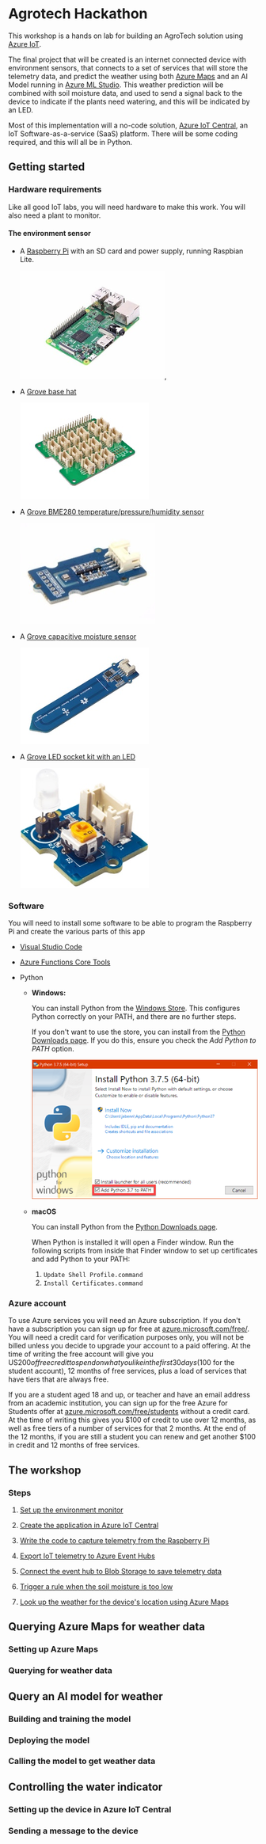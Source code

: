 # Agrotech Hackathon

This workshop is a hands on lab for building an AgroTech solution using [Azure IoT](https://azure.microsoft.com/overview/iot/?WT.mc_id=agrohack-github-jabenn).

The final project that will be created is an internet connected device with environment sensors, that connects to a set of services that will store the telemetry data, and predict the weather using both [Azure Maps](https://azure.microsoft.com/services/azure-maps/?WT.mc_id=agrohack-github-jabenn) and an AI Model running in [Azure ML Studio](https://azure.microsoft.com/services/machine-learning/?WT.mc_id=agrohack-github-jabenn). This weather prediction will be combined with soil moisture data, and used to send a signal back to the device to indicate if the plants need watering, and this will be indicated by an LED.

Most of this implementation will a no-code solution, [Azure IoT Central](https://azure.microsoft.com/services/iot-central/?WT.mc_id=agrohack-github-jabenn), an IoT Software-as-a-service (SaaS) platform. There will be some coding required, and this will all be in Python.

## Getting started

### Hardware requirements

Like all good IoT labs, you will need hardware to make this work. You will also need a plant to monitor.

#### The environment sensor

* A [Raspberry Pi](https://www.raspberrypi.org/products/raspberry-pi-4-model-b/) with an SD card and power supply, running Raspbian Lite.

  ![A Raspberry Pi](./Images/pi4.jpg),

* A [Grove base hat](https://www.seeedstudio.io/Grove-Base-Hat-for-Raspberry-Pi-p-3186.html)

  ![A grove base hat](./Images/BaseHat.jpg)

* A [Grove BME280 temperature/pressure/humidity sensor](https://www.seeedstudio.io/Grove-Temp%26Humi%26Barometer-Sensor-%28BME280%29-p-2653.html)

  ![A grove BME 280 sensor](./Images/BME280.jpg)

* A [Grove capacitive moisture sensor](http://wiki.seeedstudio.com/Grove-Capacitive_Moisture_Sensor-Corrosion-Resistant/)

  ![A Grove capacitive moisture sensor](./Images/moisture.jpg)

* A [Grove LED socket kit with an LED](http://wiki.seeedstudio.com/Grove-LED_Socket_Kit/)

  ![A grove led socket kit](./Images/Grove-White-LED-p-2016.jpeg)

### Software

You will need to install some software to be able to program the Raspberry Pi and create the various parts of this app

* [Visual Studio Code](https://code.visualstudio.com/Download/?WT.mc_id=agrohack-github-jabenn)
* [Azure Functions Core Tools](https://docs.microsoft.com/azure/azure-functions/functions-run-local?WT.mc_id=agrohack-github-jabenn)
* Python

  * **Windows:**

    You can install Python from the [Windows Store](https://www.microsoft.com/p/python-38/9mssztt1n39l?activetab=pivot:overviewtab&WT.mc_id=agrohack-github-jabenn). This configures Python correctly on your PATH, and there are no further steps.

    If you don't want to use the store, you can install from the [Python Downloads page](https://www.python.org/downloads/). If you do this, ensure you check the *Add Python to PATH* option.

    ![The python installer dialog highlighting the Add Python 3.8 to PATH option](./Images/PythonInstaller.png)

  * **macOS**
  
    You can install Python from the [Python Downloads page](https://www.python.org/downloads/).

    When Python is installed it will open a Finder window. Run the following scripts from inside that Finder window to set up certificates and add Python to your PATH:

    1. `Update Shell Profile.command`
    1. `Install Certificates.command`

### Azure account

To use Azure services you will need an Azure subscription. If you don't have a subscription you can sign up for free at [azure.microsoft.com/free/](https://azure.microsoft.com/free/?WT.mc_id=agrohack-github-jabenn). You will need a credit card for verification purposes only, you will not be billed unless you decide to upgrade your account to a paid offering. At the time of writing the free account will give you US$200 of free credit to spend on what you like in the first 30 days ($100 for the student account), 12 months of free services, plus a load of services that have tiers that are always free.

If you are a student aged 18 and up, or teacher and have an email address from an academic institution, you can sign up for the free Azure for Students offer at [azure.microsoft.com/free/students](https://azure.microsoft.com/free/students/?WT.mc_id=agrohack-github-jabenn) without a credit card. At the time of writing this gives you $100 of credit to use over 12 months, as well as free tiers of a number of services for that 2 months. At the end of the 12 months, if you are still a student you can renew and get another $100 in credit and 12 months of free services.

## The workshop

### Steps

1. [Set up the environment monitor](./Steps/SetUpTheEnvironmentMonitor.md)
1. [Create the application in Azure IoT Central](./Steps/CreateTheAppInIoTCentral.md)
1. [Write the code to capture telemetry from the Raspberry Pi](./Steps/WriteThePiCode.md)
1. [Export IoT telemetry to Azure Event Hubs](./Steps/ExportDataToEventHubs.md)
1. [Connect the event hub to Blob Storage to save telemetry data](./Steps/ExportDataToBlobStorage.md)




1. [Trigger a rule when the soil moisture is too low](./Steps/TriggerRule.md)
1. [Look up the weather for the device's location using Azure Maps](./Steps/CheckWeatherWithAzureMaps.md)

## Querying Azure Maps for weather data

### Setting up Azure Maps

### Querying for weather data

## Query an AI model for weather

### Building and training the model

### Deploying the model

### Calling the model to get weather data

## Controlling the water indicator

### Setting up the device in Azure IoT Central

### Sending a message to the device

